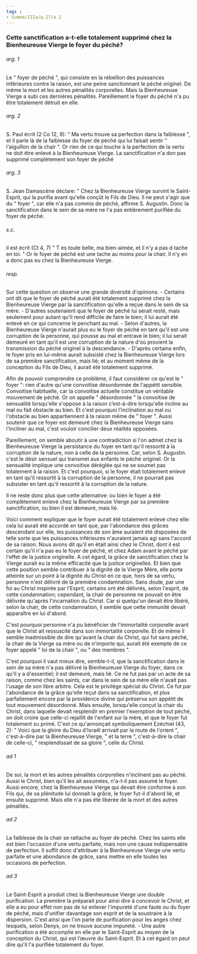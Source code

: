 ```yaml
---
tags : 
- Summa/IIIa/q.27/a.2
---
```


### Cette sanctification a-t-elle totalement supprimé chez la Bienheureuse Vierge le foyer du péché?

###### arg. 1
Le " foyer de péché ", qui consiste en la rébellion des puissances inférieures contre la raison, est une peine sanctionnant le péché originel. De même la mort et les autres pénalités corporelles. Mais la Bienheureuse Vierge a subi ces dernières pénalités. Pareillement le foyer du péché n'a pu être totalement détruit en elle. 

###### arg. 2
S. Paul écrit (2 Co 12, 9): " Ma vertu trouve sa perfection dans la faiblesse ", et il parle là de la faiblesse du foyer de péché qui lui faisait sentir " l'aiguillon de la chair ". Or rien de ce qui touche à la perfection de la vertu ne doit être enlevé à la Bienheureuse Vierge. La sanctification n'a don pas supprimé complètement son foyer de péché 

###### arg. 3
S. Jean Damascène déclare: " Chez la Bienheureuse Vierge survint le Saint-Esprit, qui la purifia avant qu'elle conçût le Fils de Dieu. Il ne peut s'agir que du " foyer ", car elle n'a pas commis de péché, affirme S. Augustin. Donc la sanctification dans le sein de sa mère ne l'a pas entièrement purifiée du foyer de péché. 

###### s.c.
il est écrit (Ct 4, 7) " T es toute belle, ma bien-aimée, et il n'y a pas d tache en toi. " Or le foyer de péché est une tache au moins pour la chair. Il n'y en a donc pas eu chez la Bienheureuse Vierge. 

###### resp.
Sur cette question on observe une grande diversité d'opinions. - Certains ont dit que le foyer de péché aurait été totalement supprimé chez la Bienheureuse Vierge par la sanctification qu'elle a reçue dans le sein de sa mère. - D'autres soutenaient que le foyer de péché lui serait resté, mais seulement pour autant qu'il rend difficile de faire le bien; il lui aurait été enlevé en ce qui concerne le penchant au mal. - Selon d'autres, la Bienheureuse Vierge n'aurait plus eu le foyer de péché en tant qu'il est une corruption de la personne, qui pousse au mal et entrave le bien; il lui serait demeuré en tant qu'il est une corruption de la nature d'où provient la transmission du péché originel à la descendance. - D'après certains enfin, le foyer pris en lui-même aurait subsisté chez la Bienheureuse Vierge lors de sa première sanctification, mais lié; et au moment même de la conception du Fils de Dieu, il aurait été totalement supprimé. 

Afin de pouvoir comprendre ce problème, il faut considérer ce qu'est le " foyer ": rien d'autre qu'une convoitise désordonnée de l'appétit sensible. Convoitise habituelle, car la convoitise actuelle constitue un véritable mouvement de péché. Or on appelle " désordonnée " la convoitise de sensualité lorsqu'elle s'oppose à la raison c’est-à-dire lorsqu'elle incline au mal ou fait obstacle au bien. Et c'est pourquoi l'inclination au mal ou l'obstacle au bien appartiennent à la raison même de " foyer ". Aussi soutenir que ce foyer est demeuré chez la Bienheureuse Vierge sans l'incliner au mal, c'est vouloir concilier deux réalités opposées. 

Pareillement, on semble aboutir à une contradiction si l'on admet chez la Bienheureuse Vierge la persistance du foyer en tant qu'il ressortit à la corruption de la nature, non à celle de la personne. Car, selon S. Augustin. c'est le désir sensuel qui transmet aux enfants le péché originel. Or la sensualité implique une convoitise déréglée qui ne se soumet pas totalement à la raison. Et c'est pourquoi, si le foyer était totalement enlevé en tant qu'il ressortit à la corruption de la personne, il ne pourrait pas subsister en tant qu'il ressortit à la corruption de la nature. 

Il ne reste donc plus que cette alternative: ou bien le foyer a été complètement enlevé chez la Bienheureuse Vierge par sa première sanctification, ou bien il est demeuré, mais lié. 

Voici comment expliquer que le foyer aurait été totalement enlevé chez elle: cela lui aurait été accordé en tant que, par l'abondance des grâces descendant sur elle, les puissances de son âme auraient été disposées de telle sorte que les puissances inférieures n'auraient jamais agi sans l'accord de sa raison. Nous avons dit qu'il en était ainsi chez le Christ, dont il est certain qu'il n'a pas eu le foyer de péché, et chez Adam avant le péché par l'effet de la justice originelle. A cet égard, la grâce de sanctification chez la Vierge aurait eu la même efficacité que la justice originelles. Et bien que cette position semble contribuer à la dignité de la Vierge Mère, elle porte atteinte sur un point à la dignité du Christ en ce que, hors de sa vertu, personne n'est délivré de la première condamnation. Sans doute, par une foi au Christ inspirée par l'Esprit, certains ont été délivrés, selon l'esprit, de cette condamnation; cependant, la chair de personne ne pouvait en être délivrée qu'après l'incarnation du Christ. Car si quelqu'un devait être libéré, selon la chair, de cette condamnation, il semble que cette immunité devait apparaître en lui d'abord. 

C'est pourquoi personne n'a pu bénéficier de l'immortalité corporelle avant que le Christ ait ressuscité dans son immortalité corporelle. Et de même il semble inadmissible de dire qu'avant la chair du Christ, qui fut sans péché, la chair de la Vierge sa mère ou de n'importe qui, aurait été exempte de ce foyer appelé " loi de la chair ", ou " des membres ". 

C'est pourquoi il vaut mieux dire, semble-t-il, que la sanctification dans le sein de sa mère n'a pas délivré la Bienheureuse Vierge du foyer, dans ce qu'il y a d'essentiel; il est demeuré, mais lié. Ce ne fut pas par un acte de sa raison, comme chez les saints, car dans le sein de sa mère elle n'avait pas l'usage de son libre arbitre. Cela est le privilège spécial du Christ. Ce fut par l'abondance de la grâce qu'elle reçut dans sa sanctification, et plus parfaitement encore par la providence divine qui préserva son appétit de tout mouvement désordonné. Mais ensuite, lorsqu'elle conçut la chair du Christ, dans laquelle devait resplendir en premier l'exemption de tout péché, on doit croire que celle-ci rejaillit de l'enfant sur la mère, et que le foyer fut totalement su primé. C'est ce qu'annonçait symboliquement Ezéchiel (43, 2): " Voici que la gloire du Dieu d'Israël arrivait par la route de l'orient ", c'est-à-dire par la Bienheureuse Vierge, " et la terre ", c'est-à-dire la chair de celle-ci, " resplendissait de sa gloire ", celle du Christ. 

###### ad 1
De soi, la mort et les autres pénalités corporelles n'inclinent pas au péché. Aussi le Christ, bien qu'il les ait assumées, n'a-t-il pas assumé le foyer. Aussi encore, chez la Bienheureuse Vierge qui devait être conforme à son Fils qui, de sa plénitude lui donnait la grâce, le foyer fut-il d'abord lié, et ensuite supprimé. Mais elle n'a pas été libérée de la mort et des autres pénalités. 

###### ad 2
La faiblesse de la chair se rattache au foyer de péché. Chez les saints elle est bien l'occasion d'une vertu parfaite, mais non une cause indispensable de perfection. Il suffit donc d'attribuer à la Bienheureuse Vierge une vertu parfaite et une abondance de grâce, sans mettre en elle toutes les occasions de perfection. 

###### ad 3
Le Saint-Esprit a produit chez la Bienheureuse Vierge une double purification. La première la préparait pour ainsi dire à concevoir le Christ, et elle a eu pour effet non pas de lui enlever l'impureté d'une faute ou du foyer de péché, mais d'unifier davantage son esprit et de la soustraire à la dispersion. C'est ainsi que l'on parle de purification pour les anges chez lesquels, selon Denys, on ne trouve aucune impureté. - Une autre purification a été accomplie en elle par le Saint-Esprit au moyen de la conception du Christ, qui est l’œuvre du Saint-Esprit. Et à cet égard on peut dire qu'il l'a purifiée totalement du foyer. 

